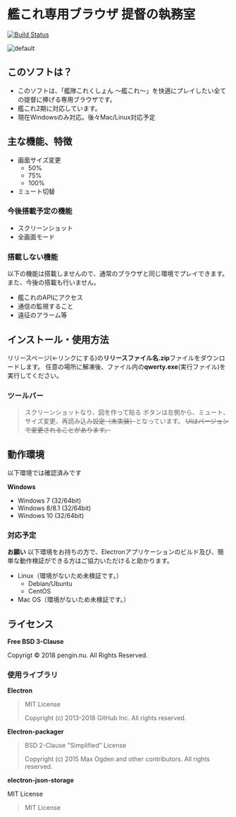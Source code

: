 # 艦これ専用ブラウザ 提督の執務室

[![Build Status](https://travis-ci.org/penginnu/Kancolle_Browser.svg?branch=master)](https://travis-ci.org/penginnu/Kancolle_Browser)

![default](https://user-images.githubusercontent.com/37444014/44470434-a9c4fd80-a664-11e8-8c5b-2edec606c924.PNG)

## このソフトは？

- このソフトは、「艦隊これくしょん ～艦これ～」を快適にプレイしたい全ての提督に捧げる専用ブラウザです。
- 艦これ2期に対応しています。
- 現在Windowsのみ対応。後々Mac/Linux対応予定

## 主な機能、特徴

- 画面サイズ変更
  - 50%
  - 75%
  - 100%
- ミュート切替

### 今後搭載予定の機能

- スクリーンショット
- 全画面モード

### 搭載しない機能

以下の機能は搭載しませんので、通常のブラウザと同じ環境でプレイできます。
また、今後の搭載も行いません。

- 艦これのAPIにアクセス
- 通信の監視すること
- 遠征のアラーム等

## インストール・使用方法

リリースページ(←リンクにする)の**リリースファイル名.zip**ファイルをダウンロードします。
任意の場所に解凍後、ファイル内の**qwerty.exe**(実行ファイル)を実行してください。

### ツールバー

> スクリーンショットなり、図を作って貼る
ボタンは左側から、ミュート、サイズ変更、再読み込み~~設定（未実装）~~となっています。
~~UIはバージョンで変更されることがあります。~~

## 動作環境

以下環境では確認済みです

**Windows**

- Windows 7 (32/64bit)
- Windows 8/8.1 (32/64bit)
- Windows 10 (32/64bit) 

### 対応予定

**お願い**
以下環境をお持ちの方で、Electronアプリケーションのビルド及び、簡単な動作検証ができる方はご協力いただけると助かります。

- Linux（環境がないため未検証です。）
  - Debian/Ubuntu
  - CentOS
- Mac OS（環境がないため未検証です。）

## ライセンス

**Free BSD 3-Clause**

Copyrigt &copy; 2018 pengin.nu. All Rights Reserved.

### 使用ライブラリ

**Electron**

> MIT License
>
> Copyright (c) 2013-2018 GitHub Inc. All rights reserved.

**Electron-packager**

> BSD 2-Clause "Simplified" License
>
> Copyright (c) 2015 Max Ogden and other contributors. All rights reserved.

**electron-json-storage**

MIT License

> MIT License

